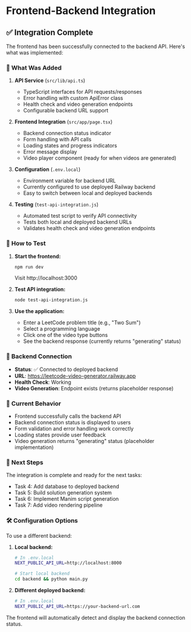 # Frontend-Backend Integration

## ✅ Integration Complete

The frontend has been successfully connected to the backend API. Here's what was implemented:

### 🔧 What Was Added

1. **API Service** (`src/lib/api.ts`)
   - TypeScript interfaces for API requests/responses
   - Error handling with custom ApiError class
   - Health check and video generation endpoints
   - Configurable backend URL support

2. **Frontend Integration** (`src/app/page.tsx`)
   - Backend connection status indicator
   - Form handling with API calls
   - Loading states and progress indicators
   - Error message display
   - Video player component (ready for when videos are generated)

3. **Configuration** (`.env.local`)
   - Environment variable for backend URL
   - Currently configured to use deployed Railway backend
   - Easy to switch between local and deployed backends

4. **Testing** (`test-api-integration.js`)
   - Automated test script to verify API connectivity
   - Tests both local and deployed backend URLs
   - Validates health check and video generation endpoints

### 🚀 How to Test

1. **Start the frontend:**
   ```bash
   npm run dev
   ```
   Visit http://localhost:3000

2. **Test API integration:**
   ```bash
   node test-api-integration.js
   ```

3. **Use the application:**
   - Enter a LeetCode problem title (e.g., "Two Sum")
   - Select a programming language
   - Click one of the video type buttons
   - See the backend response (currently returns "generating" status)

### 🔗 Backend Connection

- **Status**: ✅ Connected to deployed backend
- **URL**: https://leetcode-video-generator.railway.app
- **Health Check**: Working
- **Video Generation**: Endpoint exists (returns placeholder response)

### 🎯 Current Behavior

- Frontend successfully calls the backend API
- Backend connection status is displayed to users
- Form validation and error handling work correctly
- Loading states provide user feedback
- Video generation returns "generating" status (placeholder implementation)

### 🔄 Next Steps

The integration is complete and ready for the next tasks:
- Task 4: Add database to deployed backend
- Task 5: Build solution generation system
- Task 6: Implement Manim script generation
- Task 7: Add video rendering pipeline

### 🛠️ Configuration Options

To use a different backend:

1. **Local backend:**
   ```bash
   # In .env.local
   NEXT_PUBLIC_API_URL=http://localhost:8000
   
   # Start local backend
   cd backend && python main.py
   ```

2. **Different deployed backend:**
   ```bash
   # In .env.local
   NEXT_PUBLIC_API_URL=https://your-backend-url.com
   ```

The frontend will automatically detect and display the backend connection status.